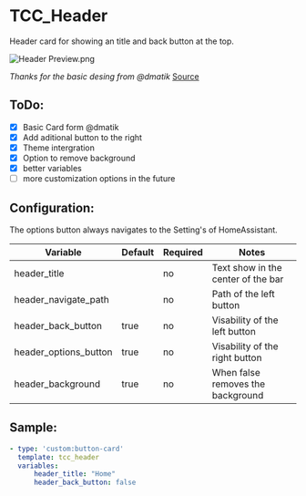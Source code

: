 # TCC_Header

Header card for showing an title and back button at the top.

![Header Preview.png](Header%20Preview.png)

*Thanks for the basic desing from @dmatik*
[Source](https://github.com/dmatik/homeassistant-config/blob/master/homeassistant/config/lovelace_minimalist/templates/card_templates_custom/custom_card_header/card_header.yaml)

## ToDo:

- [x] Basic Card form @dmatik
- [x] Add aditional button to the right
- [x] Theme intergration
- [x] Option to remove background
- [x] better variables
- [ ] more customization options in the future

## Configuration:

The options button always navigates to the Setting's of HomeAssistant.

| Variable              | Default | Required | Notes                                |
| --------------------- | ------- | -------- | ------------------------------------ |
| header_title          |         | no       | Text show in the center of the bar   |
| header_navigate_path  |         | no       | Path of the left button              |
| header_back_button    | true    | no       | Visability of the left button        |
| header_options_button | true    | no       | Visability of the right button       |
| header_background     | true    | no       | When false removes the background    |

## Sample:

```yaml
- type: 'custom:button-card'
  template: tcc_header
  variables:
      header_title: "Home"
      header_back_button: false
```